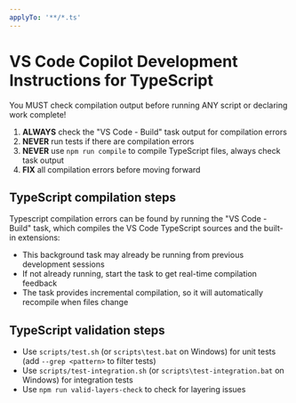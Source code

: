 ```yaml
---
applyTo: '**/*.ts'
---
```


# VS Code Copilot Development Instructions for TypeScript

You MUST check compilation output before running ANY script or declaring work complete!

1. **ALWAYS** check the "VS Code - Build" task output for compilation errors
3. **NEVER** run tests if there are compilation errors
3. **NEVER** use `npm run compile` to compile TypeScript files, always check task output
4. **FIX** all compilation errors before moving forward

## TypeScript compilation steps

Typescript compilation errors can be found by running the "VS Code - Build" task, which compiles the VS Code TypeScript sources and the built-in extensions:
- This background task may already be running from previous development sessions
- If not already running, start the task to get real-time compilation feedback
- The task provides incremental compilation, so it will automatically recompile when files change

## TypeScript validation steps
- Use `scripts/test.sh` (or `scripts\test.bat` on Windows) for unit tests (add `--grep <pattern>` to filter tests)
- Use `scripts/test-integration.sh` (or `scripts\test-integration.bat` on Windows) for integration tests
- Use `npm run valid-layers-check` to check for layering issues

